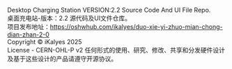 Desktop Charging Station VERSION:2.2 Source Code And UI File Repo.  
桌面充电站-版本：2.2 源代码及UI文件仓库。  
项目发布地址：https://oshwhub.com/ikalyes/duo-xie-yi-zhuo-mian-chong-dian-zhan-2-0  
Copyright ©️ iKalyes 2025  
License - CERN-OHL-P v2
任何形式的使用、研究、修改、共享和分发硬件设计及基于这些设计的产品请遵守开源协议。	




